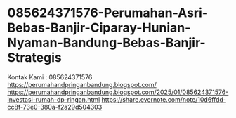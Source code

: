 # 085624371576-Perumahan-Asri-Bebas-Banjir-Ciparay-Hunian-Nyaman-Bandung-Bebas-Banjir-Strategis
Kontak Kami : 085624371576  https://perumahandpringanbandung.blogspot.com/  https://perumahandpringanbandung.blogspot.com/2025/01/085624371576-investasi-rumah-dp-ringan.html  https://share.evernote.com/note/10d6ffdd-cc8f-73e0-380a-f2a29d504303
